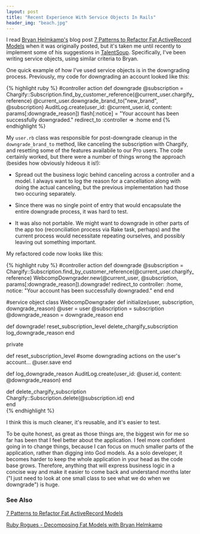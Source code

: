 ```yaml
---
layout: post
title: "Recent Experience With Service Objects In Rails"
header_img: "beach.jpg"
---
```


<p>I read <a href="https://twitter.com/brynary">Bryan Helmkamp's</a> blog post <a href="http://blog.codeclimate.com/blog/2012/10/17/7-ways-to-decompose-fat-activerecord-models/">7 Patterns to Refactor Fat ActiveRecord Models</a> when it was originally posted, but it's taken me until recently to implement some of his suggestions in <a href="https://talentsoup.com">TalentSoup</a>. Specifically, I've been writing service objects, using similar criteria to Bryan.</p>

<p>One quick example of how I've used service objects is in the downgrading process. Previously, my code for downgrading an account looked like this:</p>

<p>
{% highlight ruby %}
#controller action
def downgrade
  @subscription = Chargify::Subscription.find_by_customer_reference(@current_user.chargify_reference)
  @current_user.downgrade_brand_to("new_brand", @subscription)
  AuditLog.create(user_id: @current_user.id, content: params[:downgrade_reason])
  flash[:notice] = "Your account has been successfully downgraded."
  redirect_to :controller => :home
end
{% endhighlight %}
</p>

<p>My <code>user.rb</code> class was responsible for post-downgrade cleanup in the <code>downgrade_brand_to</code> method, like canceling the subscription with Chargify, and resetting some of the features availabile to our Pro users.  The code certainly worked, but there were a number of things wrong the approach (besides how obviously hideous it is!):</p>
  
<ul>
  <li><p>Spread out the business logic behind canceling across a controller and a model.  I always want to log the reason for a cancellation along with doing the actual canceling, but the previous implementation had those two occuring separately.</p></li>
  <li><p>Since there was no single point of entry that would encapsulate the entire downgrade process, it was hard to test.</p></li>
  <li><p>It was also not portable. We might want to downgrade in other parts of the app too (reconciliation process via Rake task, perhaps) and the current process would necessitate repeating ourselves, and possibly leaving out something important.</p></li>
</ul>

<p>My refactored code now looks like this:</p>

<p>
{% highlight ruby %}
#controller action
def downgrade
  @subscription = Chargify::Subscription.find_by_customer_reference(@current_user.chargify_reference)
  WebcompDowngrader.new(@current_user, @subscription, params[:downgrade_reason]).downgrade!
  redirect_to controller: :home, notice: "Your account has been successfully downgraded."
  end
end

#service object
class WebcompDowngrader
  def initialize(user, subscription, downgrade_reason)
    @user             = user
    @subscription     = subscription                       
    @downgrade_reason = downgrade_reason
  end
  
  def downgrade!
    reset_subscription_level
    delete_chargify_subscription    
    log_downgrade_reason
  end
  
  private
  
  def reset_subscription_level
    #some downgrading actions on the user's account...
    @user.save
  end
  
  def log_downgrade_reason
    AuditLog.create(user_id: @user.id, content: @downgrade_reason)
  end
  
  def delete_chargify_subscription
    Chargify::Subscription.delete(@subscription.id)
  end                             
end                                                                        
{% endhighlight %}
</p>

<p>I think this is much cleaner, it's reusable, and it's easier to test.</p>

<p>To be quite honest, as great as those things are, the biggest win for me so far has been that I feel better about the application.  I feel more confident going in to change things, because I can focus on much smaller parts of the application, rather than digging into God models. As a solo developer, it becomes harder to keep the whole application in your head as the code base grows.  Therefore, anything that will express business logic in a concise way and make it easier to come back and understand months later ("I just need to look at one small class to see what we do when we downgrade") is huge.</p>

<h3>See Also</h3>
<p><a href="http://blog.codeclimate.com/blog/2012/10/17/7-ways-to-decompose-fat-activerecord-models/">7 Patterns to Refactor Fat ActiveRecord Models</a></p>
<p><a href="http://rubyrogues.com/083-rr-decomposing-fat-models-with-bryan-helmkamp/">Ruby Rogues - Decomposing Fat Models with Bryan Helmkamp</a></p>
